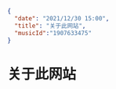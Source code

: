 ```json
{
  "date": "2021/12/30 15:00",
  "title": "关于此网站",
  "musicId":"1907633475"
}
```

# 关于此网站
